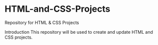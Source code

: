 # HTML-and-CSS-Projects
 Repository for HTML & CSS Projects

Introduction
This repository will be used to create and update HTML and CSS projects.

